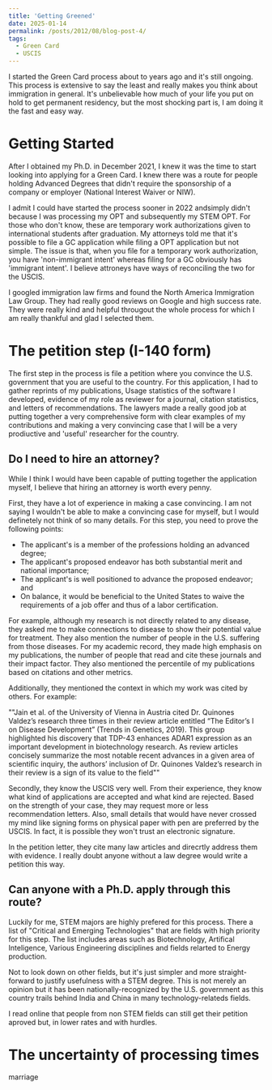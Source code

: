 ```yaml
---
title: 'Getting Greened'
date: 2025-01-14
permalink: /posts/2012/08/blog-post-4/
tags:
  - Green Card
  - USCIS
---
```


I started the Green Card process about to years ago and it's still ongoing. 
This process is extensive to say the least and really makes you think about immigration in general. It's unbelievable how much of your life you put on hold to get permanent residency, but the most shocking part is, I am doing it the fast and easy way. 

# Getting Started

After I obtained my Ph.D. in December 2021, I knew it was the time to start looking into applying for a Green Card. I knew there was a route for people holding Advanced Degrees that didn't require the sponsorship of a company or employer (National Interest Waiver or NIW). 

I admit I could have started the process sooner in 2022 andsimply didn't because I was processing my OPT and subsequently my STEM OPT. For those who don't know, these are temporary work authorizations given to international students after graduation. My attorneys told me that it's possible to file a GC application while filing a OPT application but not simple. The issue is that, when you file for a temporary work authorization, you have 'non-immigrant intent' whereas filing for a GC obviously has 'immigrant intent'. I believe attroneys have ways of reconciling the two for the USCIS.

I googled immigration law firms and found the North America Immigration Law Group. They had really good reviews on Google and high success rate. They were really kind and helpful througout the whole process for which I am really thankful and glad I selected them. 

# The petition step (I-140 form)

The first step in the process is file a petition where you convince the U.S. government that you are useful to the country. For this application, I had to gather reprints of my publications, Usage statistics of the software I developed, evidence of my role as reviewer for a journal, citation statistics, and letters of recommendations. The lawyers made a really good job at putting together a very comprehensive form with clear examples of my contributions and making a very convincing case that I will be a very prodiuctive and 'useful' researcher for the country. 

## Do I need to hire an attorney? 

While I think I would have been capable of putting together the application myself, I believe that hiring an attorney is worth every penny. 

First, they have a lot of experience in making a case convincing. I am not saying I wouldn't be able to make a convincing case for myself, but I would definetely not think of so many details. For this step, you need to prove the following points:

 - The applicant's is a member of the professions holding an advanced degree;
 - The applicant's proposed endeavor has both substantial merit and national importance;
 - The applicant's is well positioned to advance the proposed endeavor; and
 - On balance, it would be beneficial to the United States to waive the requirements of a job offer and thus of a labor certification.

For example, although my research is not directly related to any disease, they asked me to make connections to disease to show their potential value for treatment. They also mention the number of people in the U.S. suffering from those diseases. For my academic record, they made high emphasis on my publications, the number of people that read and cite these journals and their impact factor. They also mentioned the percentile of my publications based on citations and other metrics.

Additionally, they mentioned the context in which my work was cited by others. For example:

""Jain et al. of the University of Vienna in Austria cited Dr. Quinones Valdez’s research three times in their review article entitled “The Editor’s I on Disease Development” (Trends in Genetics, 2019). This group highlighted his discovery that TDP-43 enhances ADAR1 expression as an important development in biotechnology research. As review articles concisely summarize the most notable recent advances in a given area of scientific inquiry, the authors’ inclusion of Dr. Quinones Valdez’s research in their review is a sign of its value to the field""

Secondly, they know the USCIS very well. From their experience, they know what kind of applications are accepted and what kind are rejected. Based on the strength of your case, they may request more or less recommendation letters. Also, small details that would have never crossed my mind like signing forms on physical paper with pen are preferred by the USCIS. In fact, it is possible they won't trust an electronic signature. 

In the petition letter, they cite many law articles and direcrtly address them with evidence. I really doubt anyone without a law degree would write a petition this way. 

## Can anyone with a Ph.D. apply through this route?

Luckily for me, STEM majors are highly prefered for this process. There a list of "Critical and Emerging Technologies" that are fields with high priority for this step. The list includes areas such as Biotechnology, Artifical Inteligence, Various Engineering disciplines and fields relarted to Energy production.    

Not to look down on other fields, but it's just simpler and more straight-forward to justify usefulness with a STEM degree. This is not merely an opinion but it has been nationally-recognized by the U.S. government as this country trails behind India and China in many technology-relateds fields. 

I read online that people from non STEM fields can still get their petition aproved but, in lower rates and with hurdles.

# The uncertainty of processing times

marriage